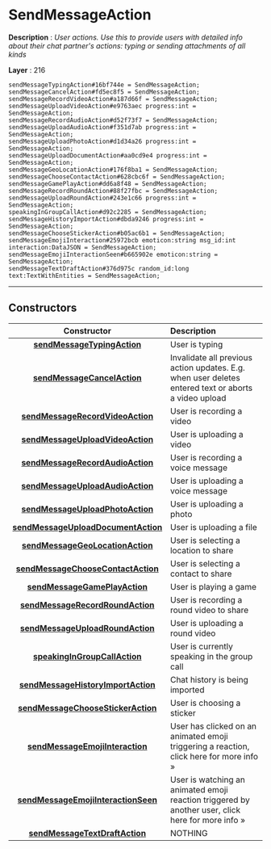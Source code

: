 # SendMessageAction

**Description** : *User actions\. Use this to provide users with detailed info about their chat partner&#039;s actions: typing or sending attachments of all kinds*

**Layer** : 216

```tl
sendMessageTypingAction#16bf744e = SendMessageAction;
sendMessageCancelAction#fd5ec8f5 = SendMessageAction;
sendMessageRecordVideoAction#a187d66f = SendMessageAction;
sendMessageUploadVideoAction#e9763aec progress:int = SendMessageAction;
sendMessageRecordAudioAction#d52f73f7 = SendMessageAction;
sendMessageUploadAudioAction#f351d7ab progress:int = SendMessageAction;
sendMessageUploadPhotoAction#d1d34a26 progress:int = SendMessageAction;
sendMessageUploadDocumentAction#aa0cd9e4 progress:int = SendMessageAction;
sendMessageGeoLocationAction#176f8ba1 = SendMessageAction;
sendMessageChooseContactAction#628cbc6f = SendMessageAction;
sendMessageGamePlayAction#dd6a8f48 = SendMessageAction;
sendMessageRecordRoundAction#88f27fbc = SendMessageAction;
sendMessageUploadRoundAction#243e1c66 progress:int = SendMessageAction;
speakingInGroupCallAction#d92c2285 = SendMessageAction;
sendMessageHistoryImportAction#dbda9246 progress:int = SendMessageAction;
sendMessageChooseStickerAction#b05ac6b1 = SendMessageAction;
sendMessageEmojiInteraction#25972bcb emoticon:string msg_id:int interaction:DataJSON = SendMessageAction;
sendMessageEmojiInteractionSeen#b665902e emoticon:string = SendMessageAction;
sendMessageTextDraftAction#376d975c random_id:long text:TextWithEntities = SendMessageAction;
```

---

## Constructors

| Constructor | Description |
| :---: | :--- |
| [**sendMessageTypingAction**](constructor/sendMessageTypingAction) | User is typing |
| [**sendMessageCancelAction**](constructor/sendMessageCancelAction) | Invalidate all previous action updates. E.g. when user deletes entered text or aborts a video upload |
| [**sendMessageRecordVideoAction**](constructor/sendMessageRecordVideoAction) | User is recording a video |
| [**sendMessageUploadVideoAction**](constructor/sendMessageUploadVideoAction) | User is uploading a video |
| [**sendMessageRecordAudioAction**](constructor/sendMessageRecordAudioAction) | User is recording a voice message |
| [**sendMessageUploadAudioAction**](constructor/sendMessageUploadAudioAction) | User is uploading a voice message |
| [**sendMessageUploadPhotoAction**](constructor/sendMessageUploadPhotoAction) | User is uploading a photo |
| [**sendMessageUploadDocumentAction**](constructor/sendMessageUploadDocumentAction) | User is uploading a file |
| [**sendMessageGeoLocationAction**](constructor/sendMessageGeoLocationAction) | User is selecting a location to share |
| [**sendMessageChooseContactAction**](constructor/sendMessageChooseContactAction) | User is selecting a contact to share |
| [**sendMessageGamePlayAction**](constructor/sendMessageGamePlayAction) | User is playing a game |
| [**sendMessageRecordRoundAction**](constructor/sendMessageRecordRoundAction) | User is recording a round video to share |
| [**sendMessageUploadRoundAction**](constructor/sendMessageUploadRoundAction) | User is uploading a round video |
| [**speakingInGroupCallAction**](constructor/speakingInGroupCallAction) | User is currently speaking in the group call |
| [**sendMessageHistoryImportAction**](constructor/sendMessageHistoryImportAction) | Chat history is being imported |
| [**sendMessageChooseStickerAction**](constructor/sendMessageChooseStickerAction) | User is choosing a sticker |
| [**sendMessageEmojiInteraction**](constructor/sendMessageEmojiInteraction) | User has clicked on an animated emoji triggering a reaction, click here for more info » |
| [**sendMessageEmojiInteractionSeen**](constructor/sendMessageEmojiInteractionSeen) | User is watching an animated emoji reaction triggered by another user, click here for more info » |
| [**sendMessageTextDraftAction**](constructor/sendMessageTextDraftAction) | NOTHING |